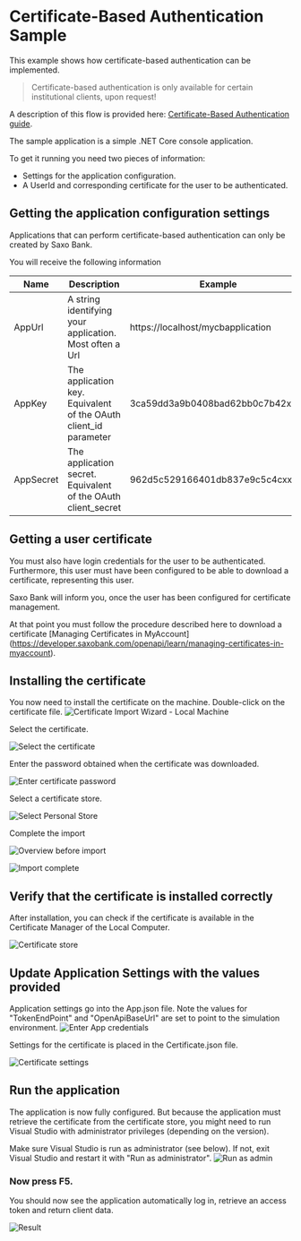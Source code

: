 # Certificate-Based Authentication Sample
This example shows how certificate-based authentication can be implemented.

>Certificate-based authentication is only available for certain institutional clients, upon request!

A description of this flow is provided here: [Certificate-Based Authentication guide](https://developer.saxobank.com/openapi/learn/oauth-certificate-based-authentication).

The sample application is a simple .NET Core console application.

To get it running you need two pieces of information:
* Settings for the application configuration.
* A UserId and corresponding certificate for the user to be authenticated.

## Getting the application configuration settings
Applications that can perform certificate-based authentication can only be created by Saxo Bank.

You will receive the following information

|Name|Description|Example|
|-----|-----------|-------|
|AppUrl|A string identifying your application. Most often a Url|https://localhost/mycbapplication|
|AppKey|The application key. Equivalent of the OAuth client_id parameter| 3ca59dd3a9b0408bad62bb0c7b42xxxx|
|AppSecret|The application secret. Equivalent of the OAuth client_secret|962d5c529166401db837e9c5c4cxxxxx|

## Getting a user certificate
You must also have login credentials for the user to be authenticated. Furthermore, this user must have been configured to be able to download a certificate, representing this user.

Saxo Bank will inform you, once the user has been configured for certificate management.

At that point you must follow the procedure described here to download a certificate [Managing Certificates in MyAccount] (https://developer.saxobank.com/openapi/learn/managing-certificates-in-myaccount).

## Installing the certificate
You now need to install the certificate on the machine. Double-click on the certificate file.
![Certificate Import Wizard - Local Machine](./InstallCert1.png)

Select the certificate.

![Select the certificate](./InstallCert2.png)

Enter the password obtained when the certificate was downloaded.

![Enter certificate password](./InstallCert3.png)

Select a certificate store.

![Select Personal Store](./InstallCert4.png)

Complete the import

![Overview before import](./InstallCert5.png)

![Import complete](./InstallCert6.png)

## Verify that the certificate is installed correctly
After installation, you can check if the certificate is available in the Certificate Manager of the Local Computer.

![Certificate store](./InstallCert7.png)

## Update Application Settings with the values provided
Application settings go into the App.json file.
Note the values for "TokenEndPoint" and "OpenApiBaseUrl" are set to point to the simulation environment.
![Enter App credentials](./VisualStudio1.png)

Settings for the certificate is placed in the Certificate.json file.

![Certificate settings](./VisualStudio2.png)

## Run the application
The application is now fully configured. But because the application must retrieve the certificate from the certificate store, you might need to run Visual Studio with administrator privileges (depending on the version).

Make sure Visual Studio is run as administrator (see below). If not, exit Visual Studio and restart it with "Run as administrator".
![Run as admin](./VisualStudio3.png)

### Now press F5.
You should now see the application automatically log in, retrieve an access token and return client data.

![Result](./ClientDetails.png)
